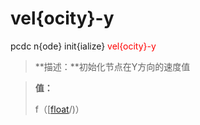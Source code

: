 # vel{ocity}-y
pcdc n{ode} init{ialize} <span style='color: red;'>vel{ocity}-y</span>
> **描述：**初始化节点在Y方向的速度值

> 
> **值：**
> 
> f（[[float](数据类型/float/)/)）

